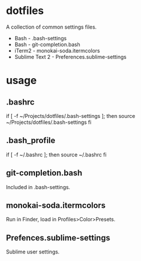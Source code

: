 dotfiles
========

A collection of common settings files.

* Bash - .bash-settings
* Bash - git-completion.bash
* iTerm2 - monokai-soda.itermcolors
* Sublime Text 2 - Preferences.sublime-settings

usage
=====

.bashrc
-------

if [ -f ~/Projects/dotfiles/.bash-settings ]; then
   source ~/Projects/dotfiles/.bash-settings
fi

.bash_profile
-------------

if [ -f ~/.bashrc ]; then
   source ~/.bashrc
fi

git-completion.bash
-------------------

Included in .bash-settings.

monokai-soda.itermcolors
------------------------

Run in Finder, load in Profiles>Color>Presets.

Prefences.sublime-settings
--------------------------

Sublime user settings.